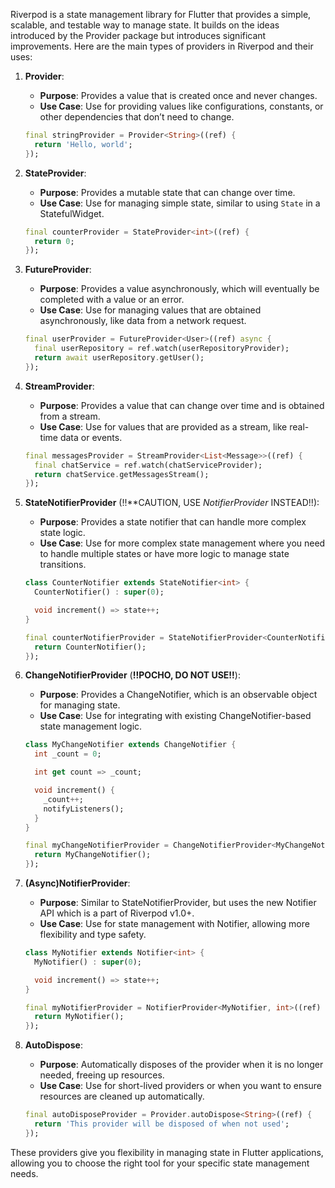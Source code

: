 Riverpod is a state management library for Flutter that provides a simple, scalable, and testable way to manage state. It builds on the ideas introduced by the Provider package but introduces significant improvements. Here are the main types of providers in Riverpod and their uses:

1. **Provider**:
   - **Purpose**: Provides a value that is created once and never changes.
   - **Use Case**: Use for providing values like configurations, constants, or other dependencies that don’t need to change.

   ```dart
   final stringProvider = Provider<String>((ref) {
     return 'Hello, world';
   });
   ```

2. **StateProvider**:
   - **Purpose**: Provides a mutable state that can change over time.
   - **Use Case**: Use for managing simple state, similar to using `State` in a StatefulWidget.

   ```dart
   final counterProvider = StateProvider<int>((ref) {
     return 0;
   });
   ```

3. **FutureProvider**:
   - **Purpose**: Provides a value asynchronously, which will eventually be completed with a value or an error.
   - **Use Case**: Use for managing values that are obtained asynchronously, like data from a network request.

   ```dart
   final userProvider = FutureProvider<User>((ref) async {
     final userRepository = ref.watch(userRepositoryProvider);
     return await userRepository.getUser();
   });
   ```

4. **StreamProvider**:
   - **Purpose**: Provides a value that can change over time and is obtained from a stream.
   - **Use Case**: Use for values that are provided as a stream, like real-time data or events.

   ```dart
   final messagesProvider = StreamProvider<List<Message>>((ref) {
     final chatService = ref.watch(chatServiceProvider);
     return chatService.getMessagesStream();
   });
   ```

5. **StateNotifierProvider** (!!**CAUTION, USE *NotifierProvider* INSTEAD!!):
   - **Purpose**: Provides a state notifier that can handle more complex state logic.
   - **Use Case**: Use for more complex state management where you need to handle multiple states or have more logic to manage state transitions.

   ```dart
   class CounterNotifier extends StateNotifier<int> {
     CounterNotifier() : super(0);

     void increment() => state++;
   }

   final counterNotifierProvider = StateNotifierProvider<CounterNotifier, int>((ref) {
     return CounterNotifier();
   });
   ```

6. **ChangeNotifierProvider** (**!!POCHO, DO NOT USE!!**):
   - **Purpose**: Provides a ChangeNotifier, which is an observable object for managing state.
   - **Use Case**: Use for integrating with existing ChangeNotifier-based state management logic.

   ```dart
   class MyChangeNotifier extends ChangeNotifier {
     int _count = 0;

     int get count => _count;

     void increment() {
       _count++;
       notifyListeners();
     }
   }

   final myChangeNotifierProvider = ChangeNotifierProvider<MyChangeNotifier>((ref) {
     return MyChangeNotifier();
   });
   ```

7. **(Async)NotifierProvider**:
   - **Purpose**: Similar to StateNotifierProvider, but uses the new Notifier API which is a part of Riverpod v1.0+.
   - **Use Case**: Use for state management with Notifier, allowing more flexibility and type safety.

   ```dart
   class MyNotifier extends Notifier<int> {
     MyNotifier() : super(0);

     void increment() => state++;
   }

   final myNotifierProvider = NotifierProvider<MyNotifier, int>((ref) {
     return MyNotifier();
   });
   ```

8. **AutoDispose**:
   - **Purpose**: Automatically disposes of the provider when it is no longer needed, freeing up resources.
   - **Use Case**: Use for short-lived providers or when you want to ensure resources are cleaned up automatically.

   ```dart
   final autoDisposeProvider = Provider.autoDispose<String>((ref) {
     return 'This provider will be disposed of when not used';
   });
   ```

These providers give you flexibility in managing state in Flutter applications, allowing you to choose the right tool for your specific state management needs.
